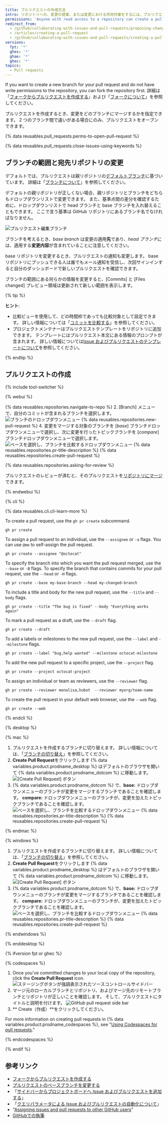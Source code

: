 ```yaml
---
title: プルリクエストの作成方法
intro: リポジトリへの、変更の提案、または変更における共同作業をするには、プルリクエストを作成できます。 これらの変更は「ブランチ」を介して提案され、デフォルトブランチには完成していて、かつ承認された作業のみが含まれるようにします。
permissions: 'Anyone with read access to a repository can create a pull request. {% data reusables.enterprise-accounts.emu-permission-propose %}'
redirect_from:
  - /github/collaborating-with-issues-and-pull-requests/proposing-changes-to-your-work-with-pull-requests/creating-a-pull-request
  - /articles/creating-a-pull-request
  - /github/collaborating-with-issues-and-pull-requests/creating-a-pull-request
versions:
  fpt: '*'
  ghes: '*'
  ghae: '*'
  ghec: '*'
topics:
  - Pull requests
---
```


If you want to create a new branch for your pull request and do not have write permissions to the repository, you can fork the repository first. 詳細は「[フォークからプルリクエストを作成する](/articles/creating-a-pull-request-from-a-fork)」および「[フォークについて](/articles/about-forks)」を参照してください。

プルリクエストを作成するとき、変更をどのブランチにマージするかを指定できます。 2 つのブランチ間で違いがある場合にのみ、プルリクエストをオープンできます。

{% data reusables.pull_requests.perms-to-open-pull-request %}

{% data reusables.pull_requests.close-issues-using-keywords %}

## ブランチの範囲と宛先リポジトリの変更

デフォルトでは、プルリクエストは親リポジトリの[デフォルトブランチ](/articles/setting-the-default-branch)に基づいています。 詳細は「[ブランチについて](/github/collaborating-with-issues-and-pull-requests/about-branches#about-the-default-branch)」を参照してください。

デフォルトの親リポジトリが正しくない場合、親リポジトリとブランチをどちらもドロップダウンリストで変更できます。 また、基準点間の差分を確認するために、ドロップダウンリストで head ブランチと base ブランチを入れ替えることもできます。 ここで言う基準は GitHub リポジトリにあるブランチ名でなければなりません。

![プルリクエスト編集ブランチ](/assets/images/help/pull_requests/pull-request-review-edit-branch.png)

ブランチを考えるとき、*base branch* は変更の適用**先**であり、*head ブランチ*には、適用する**変更内容**が含まれていることに注意してください。

base リポジトリを変更するとき、プルリクエストの通知も変更します。 base リポジトリにプッシュできる人は誰でもメール通知を受信し、次回サインインすると自分のダッシュボードで新しいプルリクエストを確認できます。

ブランチの範囲にある何らかの情報を変更すると、[Commits] と [Files changed] プレビュー領域は更新されて新しい範囲を表示します。

{% tip %}

**ヒント**:
- 比較ビューを使用して、どの時間枠であっても比較対象として設定できます。 詳しい情報については「[コミットを比較する](/github/committing-changes-to-your-project/comparing-commits)」を参照してください。
- プロジェクトメンテナーはプルリクエストテンプレートをリポジトリに追加できます。 テンプレートにはプルリクエスト本文にある情報のプロンプトが含まれます。 詳しい情報については[Issue およびプルリクエストのテンプレートについて](/articles/about-issue-and-pull-request-templates)を参照してください。

{% endtip %}

## プルリクエストの作成

{% include tool-switcher %}

{% webui %}

{% data reusables.repositories.navigate-to-repo %}
2. [Branch] メニューで、自分のコミットが含まれるブランチを選択します。 ![ブランチのドロップダウンメニュー](/assets/images/help/pull_requests/branch-dropdown.png)
{% data reusables.repositories.new-pull-request %}
4. 変更をマージする対象のブランチを [_base_] ブランチドロップダウンメニューで選択し、次に変更を行ったトピックブランチを [_compare_] ブランチドロップダウンメニューで選択します。 ![ベースを選択し、ブランチを比較するドロップダウンメニュー](/assets/images/help/pull_requests/choose-base-and-compare-branches.png)
{% data reusables.repositories.pr-title-description %}
{% data reusables.repositories.create-pull-request %}

{% data reusables.repositories.asking-for-review %}

プルリクエストのレビューが済むと、そのプルリクエストを[リポジトリにマージ](/articles/merging-a-pull-request)できます。

{% endwebui %}

{% cli %}

{% data reusables.cli.cli-learn-more %}

To create a pull request, use the `gh pr create` subcommand.

```shell
gh pr create
```

To assign a pull request to an individual, use the `--assignee` or `-a` flags. You can use `@me` to self-assign the pull request.

```shell
gh pr create --assignee "@octocat"
```

To specify the branch into which you want the pull request merged, use the `--base` or `-B` flags. To specify the branch that contains commits for your pull request, use the `--head` or `-H` flags.

```shell
gh pr create --base my-base-branch --head my-changed-branch
```

To include a title and body for the new pull request, use the `--title` and `--body` flags.

```shell
gh pr create --title "The bug is fixed" --body "Everything works again"
```

To mark a pull request as a draft, use the `--draft` flag.

```shell
gh pr create --draft
```

To add a labels or milestones to the new pull request, use the `--label` and `--milestone`  flags.

```shell
gh pr create --label "bug,help wanted" --milestone octocat-milestone
```

To add the new pull request to a specific project, use the `--project` flag.

```shell
gh pr create --project octocat-project
```

To assign an individual or team as reviewers, use the `--reviewer` flag.

```shell
gh pr create --reviewer monalisa,hubot  --reviewer myorg/team-name
```

To create the pull request in your default web browser, use the `--web` flag.

```shell
gh pr create --web
```

{% endcli %}

{% desktop %}

{% mac %}

1. プルリクエストを作成するブランチに切り替えます。 詳しい情報については、「[ブランチの切り替え](/desktop/contributing-and-collaborating-using-github-desktop/managing-branches#switching-between-branches)」を参照してください。
2. **Create Pull Request**をクリックします {% data variables.product.prodname_desktop %} はデフォルトのブラウザを開いて {% data variables.product.prodname_dotcom %} に移動します。 ![[Create Pull Request] ボタン](/assets/images/help/desktop/mac-create-pull-request.png)
4. {% data variables.product.prodname_dotcom %} で、**base:** ドロップダウンメニューのブランチが変更をマージするブランチであることを確認します。 **compare:** ドロップダウンメニューのブランチが、変更を加えたトピックブランチであることを確認します。 ![ベースを選択し、ブランチを比較するドロップダウンメニュー](/assets/images/help/desktop/base-and-compare-branches.png)
{% data reusables.repositories.pr-title-description %}
{% data reusables.repositories.create-pull-request %}

{% endmac %}

{% windows %}

1. プルリクエストを作成するブランチに切り替えます。 詳しい情報については、「[ブランチの切り替え](/desktop/contributing-and-collaborating-using-github-desktop/managing-branches#switching-between-branches)」を参照してください。
2. **Create Pull Request**をクリックします {% data variables.product.prodname_desktop %} はデフォルトのブラウザを開いて {% data variables.product.prodname_dotcom %} に移動します。 ![[Create Pull Request] ボタン](/assets/images/help/desktop/windows-create-pull-request.png)
3. {% data variables.product.prodname_dotcom %} で、**base:** ドロップダウンメニューのブランチが変更をマージするブランチであることを確認します。 **compare:** ドロップダウンメニューのブランチが、変更を加えたトピックブランチであることを確認します。 ![ベースを選択し、ブランチを比較するドロップダウンメニュー](/assets/images/help/desktop/base-and-compare-branches.png)
{% data reusables.repositories.pr-title-description %}
{% data reusables.repositories.create-pull-request %}

{% endwindows %}

{% enddesktop %}

{% ifversion fpt or ghec %}

{% codespaces %}

1. Once you've committed changes to your local copy of the repository, click the **Create Pull Request** icon. ![ステージングボタンが強調表示されたソースコントロールサイドバー](/assets/images/help/codespaces/codespaces-commit-pr-button.png)
1. マージ元のローカルブランチとリポジトリ、およびマージ先のリモートブランチとリポジトリが正しいことを確認します。 そして、プルリクエストにタイトルと説明を付けます。 ![GitHub pull request side bar](/assets/images/help/codespaces/codespaces-commit-pr.png)
1. ** Create（作成）**をクリックしてください。

For more information on creating pull requests in {% data variables.product.prodname_codespaces %}, see "[Using Codespaces for pull requests](/codespaces/developing-in-codespaces/using-codespaces-for-pull-requests)."

{% endcodespaces %}

{% endif %}
## 参考リンク

- [フォークからプルリクエストを作成する](/articles/creating-a-pull-request-from-a-fork)
- [プルリクエストのベースブランチを変更する](/articles/changing-the-base-branch-of-a-pull-request)
- 「[サイドバーからプロジェクトボードへ Issue およびプルリクエストを追加する](/articles/adding-issues-and-pull-requests-to-a-project-board/#adding-issues-and-pull-requests-to-a-project-board-from-the-sidebar)」
- 「[クエリパラメータによる Issue およびプルリクエストの自動化について](/issues/tracking-your-work-with-issues/creating-issues/about-automation-for-issues-and-pull-requests-with-query-parameters)」
- "[Assigning issues and pull requests to other GitHub users](/issues/tracking-your-work-with-issues/managing-issues/assigning-issues-and-pull-requests-to-other-github-users)"
- [GitHubでの執筆](/github/writing-on-github)
